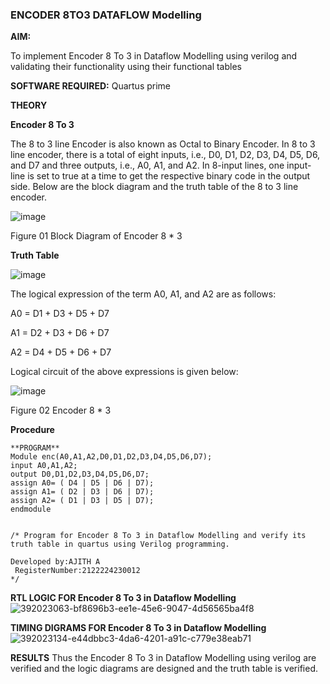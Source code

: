### ENCODER 8TO3 DATAFLOW Modelling

**AIM:**

To implement  Encoder 8 To 3 in Dataflow Modelling using verilog and validating their functionality using their functional tables

**SOFTWARE REQUIRED:** Quartus prime

**THEORY**

**Encoder 8 To 3**

The 8 to 3 line Encoder is also known as Octal to Binary Encoder. In 8 to 3 line encoder, there is a total of eight inputs, i.e., D0, D1, D2, D3, D4, D5, D6, and D7 and three outputs, i.e., A0, A1, and A2. In 8-input lines, one input-line is set to true at a time to get the respective binary code in the output side. Below are the block diagram and the truth table of the 8 to 3 line encoder.

![image](https://github.com/naavaneetha/ENCODER8TO3DATAFLOW/assets/154305477/0bc242c1-eb9e-4c47-afe5-30428470efc3)

Figure 01  Block Diagram of Encoder 8 * 3

**Truth Table**

![image](https://github.com/naavaneetha/ENCODER8TO3DATAFLOW/assets/154305477/35496b14-ae6e-4cd1-9abd-d6736b576575)

The logical expression of the term A0, A1, and A2 are as follows:

A0 = D1 + D3 + D5 + D7

A1 = D2 + D3 + D6 + D7

A2 = D4 + D5 + D6 + D7

Logical circuit of the above expressions is given below:

![image](https://github.com/naavaneetha/ENCODER8TO3DATAFLOW/assets/154305477/95acaee6-c873-4c75-89eb-ef09fb158053)

Figure 02  Encoder 8 * 3

**Procedure**
~~~
**PROGRAM**
Module enc(A0,A1,A2,D0,D1,D2,D3,D4,D5,D6,D7);
input A0,A1,A2;
output D0,D1,D2,D3,D4,D5,D6,D7;
assign A0= ( D4 | D5 | D6 | D7);
assign A1= ( D2 | D3 | D6 | D7);
assign A2= ( D1 | D3 | D5 | D7);
endmodule


/* Program for Encoder 8 To 3 in Dataflow Modelling and verify its truth table in quartus using Verilog programming. 

Developed by:AJITH A
 RegisterNumber:2122224230012
*/
~~~
**RTL LOGIC FOR Encoder 8 To 3 in Dataflow Modelling**
![392023063-bf8696b3-ee1e-45e6-9047-4d56565ba4f8](https://github.com/user-attachments/assets/c3cf768d-24a8-4679-bd33-3bad6b153de4)

**TIMING DIGRAMS FOR Encoder 8 To 3 in Dataflow Modelling**
![392023134-e44dbbc3-4da6-4201-a91c-c779e38eab71](https://github.com/user-attachments/assets/7f183ee3-8425-4c56-bae7-bb2e54e6e644)

**RESULTS**
Thus the Encoder 8 To 3 in Dataflow Modelling using verilog are verified and the logic diagrams are designed and the truth table is verified.






